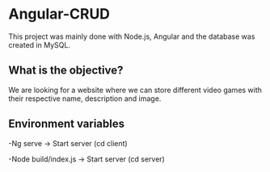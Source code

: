# Angular-CRUD

This project was mainly done with Node.js, Angular and the database was created in MySQL.

## What is the objective?

We are looking for a website where we can store different video games with their respective name, description and image.

## Environment variables

-Ng serve -> Start server (cd client)

-Node build/index.js -> Start server (cd server)
